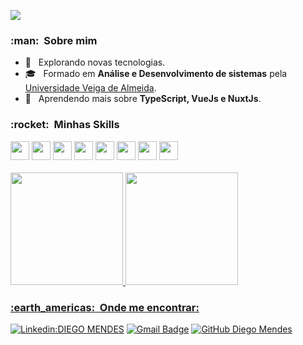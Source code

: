 ![](https://komarev.com/ghpvc/?username=diegom-silva&color=006bed)

<h3> :man: &nbsp;Sobre mim </h3>

- 🤔 &nbsp; Explorando novas tecnologias.
- 🎓 &nbsp; Formado em **Análise e Desenvolvimento de sistemas** pela <a href="https://www.uva.br/">Universidade Veiga de Almeida</a>.
- 🌱 &nbsp; Aprendendo mais sobre **TypeScript, VueJs e NuxtJs**.

<h3> :rocket: &nbsp;Minhas Skills </h3>

<div display="flex">
  <img src="https://cdn.jsdelivr.net/gh/devicons/devicon@latest/icons/html5/html5-original.svg" width="30" height="30"/>
  <img src="https://cdn.jsdelivr.net/gh/devicons/devicon@latest/icons/css3/css3-original.svg" width="30" height="30"/>
  <img src="https://cdn.jsdelivr.net/gh/devicons/devicon@latest/icons/javascript/javascript-original.svg" width="30" height="30"/>         
  <img src="https://cdn.jsdelivr.net/gh/devicons/devicon@latest/icons/sass/sass-original.svg" width="30" height="30" />
  <img src="https://cdn.jsdelivr.net/gh/devicons/devicon@latest/icons/bootstrap/bootstrap-original.svg" width="30" height="30" />  
  <img src="https://cdn.jsdelivr.net/gh/devicons/devicon@latest/icons/typescript/typescript-original.svg" width="30" height="30"/>  
  <img src="https://cdn.jsdelivr.net/gh/devicons/devicon@latest/icons/vuejs/vuejs-original.svg" width="30" height="30"/>
  <img src="https://cdn.jsdelivr.net/gh/devicons/devicon@latest/icons/nuxtjs/nuxtjs-original.svg" width="30" height="30" />     
</div>

<br/>

<div>
<a href="https://github.com/diegom-silva">
<img loading="lazy" height="180em" src="https://github-readme-stats.vercel.app/api/top-langs/?username=diegom-silva&layout=compact&langs_count=7&theme=dracula"/>
<img loading="lazy" height="180em" src="https://github-readme-stats.vercel.app/api?username=diegom-silva&show_icons=true&theme=dracula&include_all_commits=true&count_private=true"/>
</div>

<h3> :earth_americas: &nbsp;Onde me encontrar: </h3> 

[![Linkedin:DIEGO MENDES](https://img.shields.io/badge/-Linkedin-blue?style=flat-square&logo=Linkedin&logoColor=white&link=https://www.linkedin.com/in/diego-mendes-silva)](https://www.linkedin.com/in/diego-mendes-silva)
[![Gmail Badge](https://img.shields.io/badge/-Email-006bed?style=flat-square&logo=Gmail&logoColor=white&link=mailto:diego.mendes.silva@hotmail.com)](mailto:diego.mendes.silva@hotmail.com)
[![GitHub Diego Mendes]( https://img.shields.io/github/followers/diegom-silva?label=follow&style=social)](https://www.github.com/diegom-silva)


